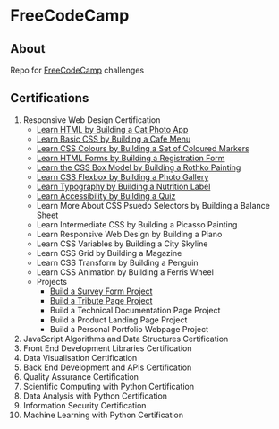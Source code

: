 # FreeCodeCamp


## About

Repo for [FreeCodeCamp](https://www.freecodecamp.org/) challenges

## Certifications

1. Responsive Web Design Certification
   - [Learn HTML by Building a Cat Photo App](ResponsiveWebDesign/LearnHTMLCatPhotoApp/index.html)
   - [Learn Basic CSS by Building a Cafe Menu](ResponsiveWebDesign/LearnCSSCafeMenu/index.html)
   - [Learn CSS Colours by Building a Set of Coloured Markers](ResponsiveWebDesign/LearnCSSColorsColoredMarkers/index.html)
   - [Learn HTML Forms by Building a Registration Form](ResponsiveWebDesign/HTMLFormsRegistrationForm/index.html)
   - [Learn the CSS Box Model by Building a Rothko Painting](ResponsiveWebDesign/CSSBoxModelRothkoPainting/index.html)
   - [Learn CSS Flexbox by Building a Photo Gallery](ResponsiveWebDesign/CSSFlexBoxPhotoGallery/index.html)
   - [Learn Typography by Building a Nutrition Label](ResponsiveWebDesign/LearnTypographyNutritionLabel/index.html)
   - [Learn Accessibility by Building a Quiz](ResponsiveWebDesign/LearnAccessibilityQuiz/index.html)
   - Learn More About CSS Psuedo Selectors by Building a Balance Sheet
   - Learn Intermediate CSS by Building a Picasso Painting
   - Learn Responsive Web Design by Building a Piano
   - Learn CSS Variables by Building a City Skyline
   - Learn CSS Grid by Building a Magazine
   - Learn CSS Transform by Building a Penguin
   - Learn CSS Animation by Building a Ferris Wheel
   - Projects
     - [Build a Survey Form Project](ResponsiveWebDesign/Projects/SurveyForm/index.html)
     - [Build a Tribute Page Project](ResponsiveWebDesign/Projects/TributePage/index.html)
     - Build a Technical Documentation Page Project
     - Build a Product Landing Page Project
     - Build a Personal Portfolio Webpage Project
2. JavaScript Algorithms and Data Structures Certification
3. Front End Development Libraries Certification
4. Data Visualisation Certification
5. Back End Development and APIs Certification
6. Quality Assurance Certification
7. Scientific Computing with Python Certification
8. Data Analysis with Python Certification
9. Information Security Certification
10. Machine Learning with Python Certification

